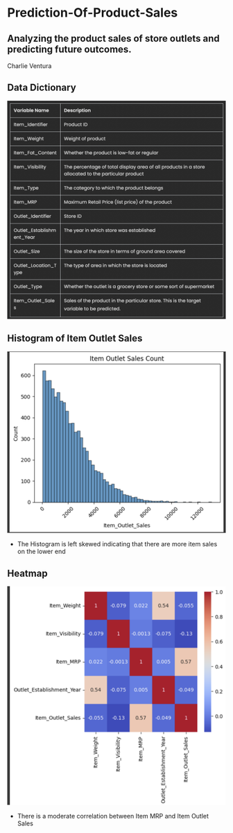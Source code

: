 # Prediction-Of-Product-Sales

## Analyzing the product sales of store outlets and predicting future outcomes.

Charlie Ventura

## Data Dictionary

<p align = "center"> 
  <img src="Screenshot 2023-07-13 at 7.54.49 PM.png">
</p>

## Histogram of Item Outlet Sales

<p align = "center"> 
  <img src="Screenshot 2023-07-13 at 9.02.49 PM.png">
</p>

- The Histogram is left skewed indicating that there are more item sales on the lower end

## Heatmap 

<p align = "center"> 
  <img src="Screenshot 2023-07-13 at 9.08.53 PM.png">
</p>

- There is a moderate correlation between Item MRP and Item Outlet Sales
